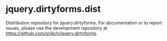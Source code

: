 # jquery.dirtyforms.dist

Distribution repository for jquery.dirtyforms. For documentation or to report issues, please use the development repository at https://github.com/snikch/jquery.dirtyforms.
